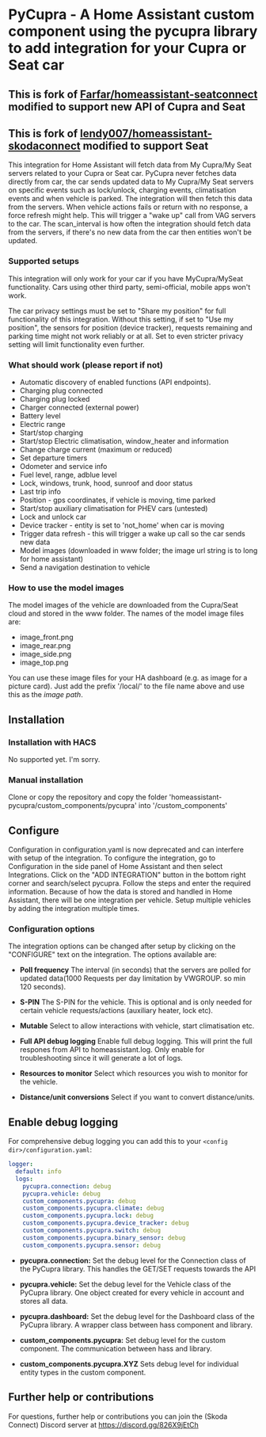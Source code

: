 # PyCupra - A Home Assistant custom component using the pycupra library to add integration for your Cupra or Seat car 

## This is fork of [Farfar/homeassistant-seatconnect](https://github.com/Farfar/homeassistant-seatconnect) modified to support new API of Cupra and Seat
## This is fork of [lendy007/homeassistant-skodaconnect](https://github.com/lendy007/homeassistant-skodaconnect) modified to support Seat
This integration for Home Assistant will fetch data from My Cupra/My Seat servers related to your Cupra or Seat car.
PyCupra never fetches data directly from car, the car sends updated data to My Cupra/My Seat servers on specific events such as lock/unlock, charging events, climatisation events and when vehicle is parked. The integration will then fetch this data from the servers.
When vehicle actions fails or return with no response, a force refresh might help. This will trigger a "wake up" call from VAG servers to the car.
The scan_interval is how often the integration should fetch data from the servers, if there's no new data from the car then entities won't be updated.

### Supported setups
This integration will only work for your car if you have MyCupra/MySeat functionality. Cars using other third party, semi-official, mobile apps won't work.

The car privacy settings must be set to "Share my position" for full functionality of this integration. Without this setting, if set to "Use my position", the sensors for position (device tracker), requests remaining and parking time might not work reliably or at all. Set to even stricter privacy setting will limit functionality even further.

### What should work (please report if not)
- Automatic discovery of enabled functions (API endpoints).
- Charging plug connected
- Charging plug locked
- Charger connected (external power)
- Battery level
- Electric range
- Start/stop charging
- Start/stop Electric climatisation, window_heater and information
- Change charge current (maximum or reduced)
- Set departure timers
- Odometer and service info
- Fuel level, range, adblue level
- Lock, windows, trunk, hood, sunroof and door status
- Last trip info
- Position - gps coordinates, if vehicle is moving, time parked
- Start/stop auxiliary climatisation for PHEV cars (untested)
- Lock and unlock car
- Device tracker - entity is set to 'not_home' when car is moving
- Trigger data refresh - this will trigger a wake up call so the car sends new data
- Model images (downloaded in www folder; the image url string is to long for home assistant)
- Send a navigation destination to vehicle

### How to use the model images
The model images of the vehicle are downloaded from the Cupra/Seat cloud and stored in the www folder. The names of the model image files are:
- image_front.png
- image_rear.png
- image_side.png
- image_top.png

You can use these image files for your HA dashboard (e.g. as image for a picture card). Just add the prefix '/local/' to the file name above and use this as the *image path*.

## Installation

### Installation with HACS
No supported yet. I'm sorry.

### Manual installation
Clone or copy the repository and copy the folder 'homeassistant-pycupra/custom_components/pycupra' into '<config dir>/custom_components'

## Configure

Configuration in configuration.yaml is now deprecated and can interfere with setup of the integration.
To configure the integration, go to Configuration in the side panel of Home Assistant and then select Integrations.
Click on the "ADD INTEGRATION" button in the bottom right corner and search/select pycupra.
Follow the steps and enter the required information. Because of how the data is stored and handled in Home Assistant, there will be one integration per vehicle.
Setup multiple vehicles by adding the integration multiple times.

### Configuration options
The integration options can be changed after setup by clicking on the "CONFIGURE" text on the integration.
The options available are:

* **Poll frequency** The interval (in seconds) that the servers are polled for updated data(1000 Requests per day limitation by VWGROUP. so min 120 seconds).

* **S-PIN** The S-PIN for the vehicle. This is optional and is only needed for certain vehicle requests/actions (auxiliary heater, lock etc).

* **Mutable** Select to allow interactions with vehicle, start climatisation etc.

* **Full API debug logging** Enable full debug logging. This will print the full respones from API to homeassistant.log. Only enable for troubleshooting since it will generate a lot of logs.

* **Resources to monitor** Select which resources you wish to monitor for the vehicle.

* **Distance/unit conversions** Select if you want to convert distance/units.


## Enable debug logging
For comprehensive debug logging you can add this to your `<config dir>/configuration.yaml`:
```yaml
logger:
  default: info
  logs:
    pycupra.connection: debug
    pycupra.vehicle: debug
    custom_components.pycupra: debug
    custom_components.pycupra.climate: debug
    custom_components.pycupra.lock: debug
    custom_components.pycupra.device_tracker: debug
    custom_components.pycupra.switch: debug
    custom_components.pycupra.binary_sensor: debug
    custom_components.pycupra.sensor: debug
 ```
* **pycupra.connection:** Set the debug level for the Connection class of the PyCupra library. This handles the GET/SET requests towards the API

* **pycupra.vehicle:** Set the debug level for the Vehicle class of the PyCupra library. One object created for every vehicle in account and stores all data.

* **pycupra.dashboard:** Set the debug level for the Dashboard class of the PyCupra library. A wrapper class between hass component and library.

* **custom_components.pycupra:** Set debug level for the custom component. The communication between hass and library.

* **custom_components.pycupra.XYZ** Sets debug level for individual entity types in the custom component.

## Further help or contributions
For questions, further help or contributions you can join the (Skoda Connect) Discord server at https://discord.gg/826X9jEtCh